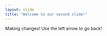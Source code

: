 ```yaml
---
layout: slide
title: "Welcome to our second slide!"
---
```

Making changes!
Use the left arrow to go back!
